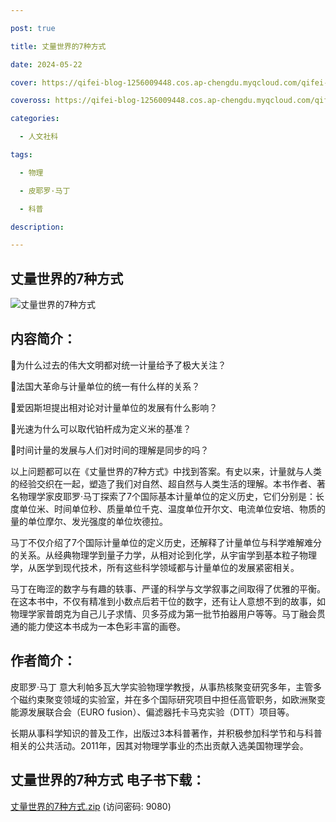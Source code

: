 ```yaml
---

post: true

title: 丈量世界的7种方式

date: 2024-05-22

cover: https://qifei-blog-1256009448.cos.ap-chengdu.myqcloud.com/qifei-blog/663719e20ea9cb14035b90e8.jpg

coveross: https://qifei-blog-1256009448.cos.ap-chengdu.myqcloud.com/qifei-blog/663719e20ea9cb14035b90e8.jpg

categories:

  - 人文社科

tags:

  - 物理 

  - 皮耶罗·马丁 

  - 科普

description: 

---
```




## 丈量世界的7种方式 

![丈量世界的7种方式 ](https://qifei-blog-1256009448.cos.ap-chengdu.myqcloud.com/qifei-blog/663719e20ea9cb14035b90e8.jpg)

## 内容简介：

为什么过去的伟大文明都对统一计量给予了极大关注？

法国大革命与计量单位的统一有什么样的关系？

爱因斯坦提出相对论对计量单位的发展有什么影响？

光速为什么可以取代铂杆成为定义米的基准？

时间计量的发展与人们对时间的理解是同步的吗？

以上问题都可以在《丈量世界的7种方式》中找到答案。有史以来，计量就与人类的经验交织在一起，塑造了我们对自然、超自然与人类生活的理解。本书作者、著名物理学家皮耶罗·马丁探索了7个国际基本计量单位的定义历史，它们分别是：长度单位米、时间单位秒、质量单位千克、温度单位开尔文、电流单位安培、物质的量的单位摩尔、发光强度的单位坎德拉。

马丁不仅介绍了7个国际计量单位的定义历史，还解释了计量单位与科学难解难分的关系。从经典物理学到量子力学，从相对论到化学，从宇宙学到基本粒子物理学，从医学到现代技术，所有这些科学领域都与计量单位的发展紧密相关。

马丁在晦涩的数字与有趣的轶事、严谨的科学与文学叙事之间取得了优雅的平衡。在这本书中，不仅有精准到小数点后若干位的数字，还有让人意想不到的故事，如物理学家普朗克为自己儿子求情、贝多芬成为第一批节拍器用户等等。马丁融会贯通的能力使这本书成为一本色彩丰富的画卷。

## 作者简介：

皮耶罗·马丁 意大利帕多瓦大学实验物理学教授，从事热核聚变研究多年，主管多个磁约束聚变领域的实验室，并在多个国际研究项目中担任高管职务，如欧洲聚变能源发展联合会（EURO fusion）、偏滤器托卡马克实验（DTT）项目等。

长期从事科学知识的普及工作，出版过3本科普著作，并积极参加科学节和与科普相关的公共活动。2011年，因其对物理学事业的杰出贡献入选美国物理学会。

## 丈量世界的7种方式 电子书下载：

<a href="https://url54.ctfile.com/f/18000254-1241980570-5427cf?p=9080" target="_blank" rel="noopener">丈量世界的7种方式.zip</a> (访问密码: 9080)



                    